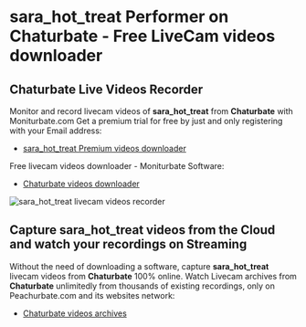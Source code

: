 # sara_hot_treat Performer on Chaturbate - Free LiveCam videos downloader

## Chaturbate Live Videos Recorder

Monitor and record livecam videos of **sara_hot_treat** from **Chaturbate** with Moniturbate.com
Get a premium trial for free by just and only registering with your Email address:
* [sara_hot_treat Premium videos downloader](https://moniturbate.com/request-demo-licence-key.html)

Free livecam videos downloader - Moniturbate Software:
* [Chaturbate videos downloader](https://moniturbate.com/moniturbate-download-software.html)

![sara_hot_treat livecam videos recorder](https://peachurnet.com/templates/moniturbate-software.png)


## Capture sara_hot_treat videos from the Cloud and watch your recordings on Streaming

Without the need of downloading a software, capture **sara_hot_treat** livecam videos from **Chaturbate** 100% online.
Watch Livecam archives from **Chaturbate** unlimitedly from thousands of existing recordings, only on Peachurbate.com and its websites network:
* [Chaturbate videos archives](https://peachurnet.com/)